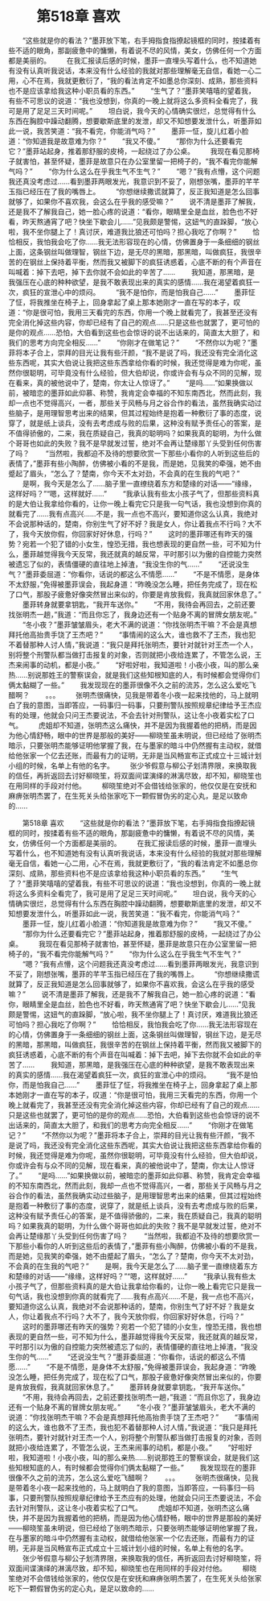 # 　　第518章 喜欢
　　“这些就是你的看法？”墨菲放下笔，右手拇指食指撩起镜框的同时，按揉着有些不适的眼角，那副疲惫中的慵懒，有着说不尽的风情，美女，仿佛任何一个方面都是美丽的。
　　在我汇报读后感的时候，墨菲一直埋头写着什么，也不知道她有没有认真听我说话，本来没有什么经验的我就对那些理解毫无自信，看她一心二用，心不在焉，我就更敷衍了，“我的看法肯定不如墨总你深刻、成熟，那些资料也不是应该拿给我这种小职员看的东西。”
　　“生气了？”墨菲笑嘻嘻的望着我，有些不可思议的说道：“我也没想到，你真的一晚上就将这么多资料全看完了，我可是用了足足三天时间呢。”
　　坦白说，我今天的心情确实很烂，总觉得有什么东西在胸腔中躁动翻腾，想要歇斯底里的发泄，却又不知想要发泄什么，听墨菲如此一说，我苦笑道：“我不看完，你能消气吗？”
　　墨菲一怔，旋儿红着小脸道：“你知道我是故意难为你？”
　　“我又不傻。”
　　“那你为什么还要看完它？”墨菲站起身，推着那舒服的皮椅，一起绕过了办公桌。
　　我现在看见那椅子就害怕，甚至怀疑，墨菲是故意只在办公室里留一把椅子的，“我不看完你能解气吗？”
　　“你为什么这么在乎我生气不生气？”
　　“嗯？”我有点懵，这个问题我还真没考虑过……看到墨菲两眼发光，我意识到不妥了，刚想张嘴，墨菲的芊芊玉指已经压在了我的嘴唇上。
　　“你想继续撒谎就算了，反正我知道是怎么回事就够了，如果你不喜欢我，会这么在乎我的感受嘛？”
　　说不清是墨菲了解我，还是我不了解我自己，她一脸心疼的说道：“看你，眼睛里全是血丝，脸色也不好看，昨天熬通宵了吧？快坐下歇会儿……”见我颇是警惕，这妞气的直跺脚，“放心啦，我不坐你腿上了！真讨厌，难道我比狼还可怕吗？担心我吃了你啊？”
　　恰恰相反，我怕我会吃了你……我无法形容现在的心情，仿佛置身于一条细细的钢丝上面，这条钢丝叫做理智，钢丝下边，是无尽的黑暗，那黑暗，叫做疯狂，我很辛苦的在钢丝上保持着平衡，然而我又被脚下的疯狂诱惑着，心底不断的有个声音在叫喊着：掉下去吧，掉下去你就不会如此的辛苦了……
　　我知道，那黑暗，是我强压在心底的种种欲望，是我不敢表现出来的真实的感情……我在渴望着疯狂一次，疯狂的宣泄心中的烦闷。
　　“我不是怕你，而是怕我自己……”
　　墨菲怔了怔，将我推坐在椅子上，回身拿起了桌上那本她刚才一直在写的本子，叹道：“你是很可怕，我用三天看完的东西，你用一个晚上就看完了，我甚至还没有完全消化掉这些内容，你却已经有了自己的观点……只是这些也就罢了，更可怕的是你的观点……恐怕，大伯看到这些也会惊讶的说不出话来的，简直太大胆了，和我们的思考方向完全相反……”
　　“你刚才在做笔记？”
　　“不然你以为呢？”墨菲将本子合上，崇拜的目光让我有些汗颜，“我不是说了吗，我还没有完全消化这些东西呢，其实大伯说让我把这些东西拿给你看的时候，我还觉得是难为你呢，虽然你很聪明，可毕竟没有什么经验，但大伯却说，你或许会有与众不同的见解，现在看来，真的被他说中了，楚南，你太让人惊讶了。”
　　“是吗……”如果换做以前，被暗恋的墨菲如此仰慕、称赞，我肯定会幸福的不知东南西北，然而此刻，我却一点也不觉得高兴，一者，那些关于风畅与月之谷合作的看法，虽然我确实动过些脑子，是用理智思考出来的结果，但其过程始终是抱着一种敷衍了事的态度，说穿了，就是纸上谈兵，没有去考虑成与败的后果，这种没有赋予责任心的答案，是不值得骄傲的，二来，我在质疑自己，我真的聪明吗？如果我真的聪明，为什么做个哥哥也如此的失败？我不是早就发过誓，绝对不会再让楚缘那丫头受到任何伤害了吗？
　　“当然啦，我都迫不及待的想要欣赏一下那些小看你的人听到这些后的表情了，”墨菲有些小陶醉，仿佛被小看的不是我，而是她，见我笑的牵强，她不由蹙起了眉头，“怎么了？楚南，你今天不太对劲，不会真的在生我的气吧？”
　　是啊，我今天是怎么了……脑子里一直缭绕着东方和楚缘的对话——“缘缘，这样好吗？”“嗯，这样就好……”
　　“我承认我有些太小孩子气了，但那些资料真的是大伯让我拿给你看的，让你一晚上看完它只是我一句气话，我也没想到你真的就看完了……我有点高兴……不是，我一点也不高兴，要知道你这么认真，我绝对不会说那种话的，楚南，你别生气了好不好？我是女人，你让着我点不行吗？大不了，我今天放你假，你回家好好休息，行吗？”
　　这时的墨菲哪还有昨天的强势？宛若一个犯了错的小女生，惶恐无措，我也想表现的更自然一些，可不知为什么，墨菲越觉得我今天反常，我还就真的越反常，平时那引以为傲的自控能力突然被遗忘了似的，表情僵硬的直往地上掉渣，“我没生你的气……”
　　“还说没生气？”墨菲委屈道：“你看你，话说的都这么不情愿……”
　　“不是不情愿，是身体不太舒服，”免得被墨菲误会，我起身道：“昨晚没怎么睡，把任务完成了，现在松了口气，那股子疲惫好像突然冒出来似的，你要是肯放我假，我真就回家休息了。”
　　墨菲转身就要拿钥匙，“我开车送你。”
　　“不用，我待会再回去，之前还要找张明杰一趟，”我道：“而且你忘了，我身边还有一个贴身不离的冒牌女朋友呢。”
　　“冬小夜？”墨菲皱皱眉头，老大不满的说道：“你找张明杰干嘛？不会是真想拜托他高抬贵手饶了王杰吧？”
　　“事情闹的这么大，谁也救不了王杰，我也犯不着替那种人讨人情，”我说道：“我只是拜托张明杰，要针对就针对王杰一个人，别将整个刑警队都当做打击报复的对象，否则就把小夜给连累了，不管怎么说，王杰来闹事的动机，都是小夜。”
　　“好啦好啦，我知道啦！小夜小夜，叫的那么亲热……别说那姓王的警察误会，就是我们这些知根知底的人，有时候都会觉得你们俩太黏糊了一些。”
　　我发现现在的墨菲很像不久之前的流苏，怎么这么爱吃飞醋啊？
　　。。。
　　张明杰很痛快，见我是带着冬小夜一起来找他的，马上就明白了我的意图，当即答应，一码事归一码事，只要刑警队按照规章纪律给予王杰应有的处理，他就会只问王杰要说法，不会去针对刑警队，这让冬小夜着实松了口气。
　　虎姐却不知道，张明杰这么痛快，并不是因为我握着他的把柄，而是因为他心情舒畅，眼中的世界是那般的美好——柳晓笙虽未明说，但已经给了张明杰暗示，只要张明杰能够证明他掌握了我，在与墨家的暗斗中仍然握有主动权，就借给他张家一个亿去还账，而最有力的证明，无非是当风畅宣布正式成立十三城计划小组的时候，名单上有他的名字。
　　张少爷假意与柳公子划清界限，来换取我的信任，再折返回去讨好柳晓笙，将双面间谍演绎的淋漓尽致，却不知，柳晓笙也在用同样的手段对付他。
　　柳晓笙绝对不会借钱给张家的，他仅仅是在安抚和麻痹张明杰罢了，在生死关头给张家吃下一颗假冒伪劣的定心丸，是足以致命的……

　　第518章 喜欢
　　“这些就是你的看法？”墨菲放下笔，右手拇指食指撩起镜框的同时，按揉着有些不适的眼角，那副疲惫中的慵懒，有着说不尽的风情，美女，仿佛任何一个方面都是美丽的。
　　在我汇报读后感的时候，墨菲一直埋头写着什么，也不知道她有没有认真听我说话，本来没有什么经验的我就对那些理解毫无自信，看她一心二用，心不在焉，我就更敷衍了，“我的看法肯定不如墨总你深刻、成熟，那些资料也不是应该拿给我这种小职员看的东西。”
　　“生气了？”墨菲笑嘻嘻的望着我，有些不可思议的说道：“我也没想到，你真的一晚上就将这么多资料全看完了，我可是用了足足三天时间呢。”
　　坦白说，我今天的心情确实很烂，总觉得有什么东西在胸腔中躁动翻腾，想要歇斯底里的发泄，却又不知想要发泄什么，听墨菲如此一说，我苦笑道：“我不看完，你能消气吗？”
　　墨菲一怔，旋儿红着小脸道：“你知道我是故意难为你？”
　　“我又不傻。”
　　“那你为什么还要看完它？”墨菲站起身，推着那舒服的皮椅，一起绕过了办公桌。
　　我现在看见那椅子就害怕，甚至怀疑，墨菲是故意只在办公室里留一把椅子的，“我不看完你能解气吗？”
　　“你为什么这么在乎我生气不生气？”
　　“嗯？”我有点懵，这个问题我还真没考虑过……看到墨菲两眼发光，我意识到不妥了，刚想张嘴，墨菲的芊芊玉指已经压在了我的嘴唇上。
　　“你想继续撒谎就算了，反正我知道是怎么回事就够了，如果你不喜欢我，会这么在乎我的感受嘛？”
　　说不清是墨菲了解我，还是我不了解我自己，她一脸心疼的说道：“看你，眼睛里全是血丝，脸色也不好看，昨天熬通宵了吧？快坐下歇会儿……”见我颇是警惕，这妞气的直跺脚，“放心啦，我不坐你腿上了！真讨厌，难道我比狼还可怕吗？担心我吃了你啊？”
　　恰恰相反，我怕我会吃了你……我无法形容现在的心情，仿佛置身于一条细细的钢丝上面，这条钢丝叫做理智，钢丝下边，是无尽的黑暗，那黑暗，叫做疯狂，我很辛苦的在钢丝上保持着平衡，然而我又被脚下的疯狂诱惑着，心底不断的有个声音在叫喊着：掉下去吧，掉下去你就不会如此的辛苦了……
　　我知道，那黑暗，是我强压在心底的种种欲望，是我不敢表现出来的真实的感情……我在渴望着疯狂一次，疯狂的宣泄心中的烦闷。
　　“我不是怕你，而是怕我自己……”
　　墨菲怔了怔，将我推坐在椅子上，回身拿起了桌上那本她刚才一直在写的本子，叹道：“你是很可怕，我用三天看完的东西，你用一个晚上就看完了，我甚至还没有完全消化掉这些内容，你却已经有了自己的观点……只是这些也就罢了，更可怕的是你的观点……恐怕，大伯看到这些也会惊讶的说不出话来的，简直太大胆了，和我们的思考方向完全相反……”
　　“你刚才在做笔记？”
　　“不然你以为呢？”墨菲将本子合上，崇拜的目光让我有些汗颜，“我不是说了吗，我还没有完全消化这些东西呢，其实大伯说让我把这些东西拿给你看的时候，我还觉得是难为你呢，虽然你很聪明，可毕竟没有什么经验，但大伯却说，你或许会有与众不同的见解，现在看来，真的被他说中了，楚南，你太让人惊讶了。”
　　“是吗……”如果换做以前，被暗恋的墨菲如此仰慕、称赞，我肯定会幸福的不知东南西北，然而此刻，我却一点也不觉得高兴，一者，那些关于风畅与月之谷合作的看法，虽然我确实动过些脑子，是用理智思考出来的结果，但其过程始终是抱着一种敷衍了事的态度，说穿了，就是纸上谈兵，没有去考虑成与败的后果，这种没有赋予责任心的答案，是不值得骄傲的，二来，我在质疑自己，我真的聪明吗？如果我真的聪明，为什么做个哥哥也如此的失败？我不是早就发过誓，绝对不会再让楚缘那丫头受到任何伤害了吗？
　　“当然啦，我都迫不及待的想要欣赏一下那些小看你的人听到这些后的表情了，”墨菲有些小陶醉，仿佛被小看的不是我，而是她，见我笑的牵强，她不由蹙起了眉头，“怎么了？楚南，你今天不太对劲，不会真的在生我的气吧？”
　　是啊，我今天是怎么了……脑子里一直缭绕着东方和楚缘的对话——“缘缘，这样好吗？”“嗯，这样就好……”
　　“我承认我有些太小孩子气了，但那些资料真的是大伯让我拿给你看的，让你一晚上看完它只是我一句气话，我也没想到你真的就看完了……我有点高兴……不是，我一点也不高兴，要知道你这么认真，我绝对不会说那种话的，楚南，你别生气了好不好？我是女人，你让着我点不行吗？大不了，我今天放你假，你回家好好休息，行吗？”
　　这时的墨菲哪还有昨天的强势？宛若一个犯了错的小女生，惶恐无措，我也想表现的更自然一些，可不知为什么，墨菲越觉得我今天反常，我还就真的越反常，平时那引以为傲的自控能力突然被遗忘了似的，表情僵硬的直往地上掉渣，“我没生你的气……”
　　“还说没生气？”墨菲委屈道：“你看你，话说的都这么不情愿……”
　　“不是不情愿，是身体不太舒服，”免得被墨菲误会，我起身道：“昨晚没怎么睡，把任务完成了，现在松了口气，那股子疲惫好像突然冒出来似的，你要是肯放我假，我真就回家休息了。”
　　墨菲转身就要拿钥匙，“我开车送你。”
　　“不用，我待会再回去，之前还要找张明杰一趟，”我道：“而且你忘了，我身边还有一个贴身不离的冒牌女朋友呢。”
　　“冬小夜？”墨菲皱皱眉头，老大不满的说道：“你找张明杰干嘛？不会是真想拜托他高抬贵手饶了王杰吧？”
　　“事情闹的这么大，谁也救不了王杰，我也犯不着替那种人讨人情，”我说道：“我只是拜托张明杰，要针对就针对王杰一个人，别将整个刑警队都当做打击报复的对象，否则就把小夜给连累了，不管怎么说，王杰来闹事的动机，都是小夜。”
　　“好啦好啦，我知道啦！小夜小夜，叫的那么亲热……别说那姓王的警察误会，就是我们这些知根知底的人，有时候都会觉得你们俩太黏糊了一些。”
　　我发现现在的墨菲很像不久之前的流苏，怎么这么爱吃飞醋啊？
　　。。。
　　张明杰很痛快，见我是带着冬小夜一起来找他的，马上就明白了我的意图，当即答应，一码事归一码事，只要刑警队按照规章纪律给予王杰应有的处理，他就会只问王杰要说法，不会去针对刑警队，这让冬小夜着实松了口气。
　　虎姐却不知道，张明杰这么痛快，并不是因为我握着他的把柄，而是因为他心情舒畅，眼中的世界是那般的美好——柳晓笙虽未明说，但已经给了张明杰暗示，只要张明杰能够证明他掌握了我，在与墨家的暗斗中仍然握有主动权，就借给他张家一个亿去还账，而最有力的证明，无非是当风畅宣布正式成立十三城计划小组的时候，名单上有他的名字。
　　张少爷假意与柳公子划清界限，来换取我的信任，再折返回去讨好柳晓笙，将双面间谍演绎的淋漓尽致，却不知，柳晓笙也在用同样的手段对付他。
　　柳晓笙绝对不会借钱给张家的，他仅仅是在安抚和麻痹张明杰罢了，在生死关头给张家吃下一颗假冒伪劣的定心丸，是足以致命的……
